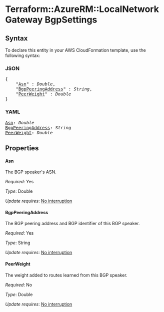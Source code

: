# Terraform::AzureRM::LocalNetworkGateway BgpSettings

## Syntax

To declare this entity in your AWS CloudFormation template, use the following syntax:

### JSON

<pre>
{
    "<a href="#asn" title="Asn">Asn</a>" : <i>Double</i>,
    "<a href="#bgppeeringaddress" title="BgpPeeringAddress">BgpPeeringAddress</a>" : <i>String</i>,
    "<a href="#peerweight" title="PeerWeight">PeerWeight</a>" : <i>Double</i>
}
</pre>

### YAML

<pre>
<a href="#asn" title="Asn">Asn</a>: <i>Double</i>
<a href="#bgppeeringaddress" title="BgpPeeringAddress">BgpPeeringAddress</a>: <i>String</i>
<a href="#peerweight" title="PeerWeight">PeerWeight</a>: <i>Double</i>
</pre>

## Properties

#### Asn

The BGP speaker's ASN.

_Required_: Yes

_Type_: Double

_Update requires_: [No interruption](https://docs.aws.amazon.com/AWSCloudFormation/latest/UserGuide/using-cfn-updating-stacks-update-behaviors.html#update-no-interrupt)

#### BgpPeeringAddress

The BGP peering address and BGP identifier
of this BGP speaker.

_Required_: Yes

_Type_: String

_Update requires_: [No interruption](https://docs.aws.amazon.com/AWSCloudFormation/latest/UserGuide/using-cfn-updating-stacks-update-behaviors.html#update-no-interrupt)

#### PeerWeight

The weight added to routes learned from this
BGP speaker.

_Required_: No

_Type_: Double

_Update requires_: [No interruption](https://docs.aws.amazon.com/AWSCloudFormation/latest/UserGuide/using-cfn-updating-stacks-update-behaviors.html#update-no-interrupt)

